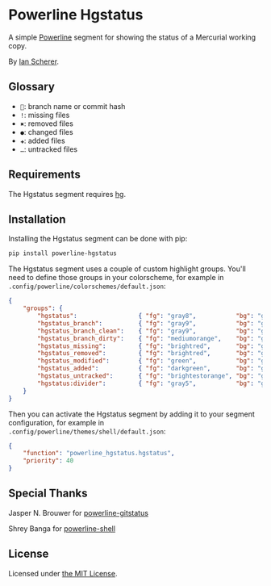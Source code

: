 Powerline Hgstatus
===================

A simple [Powerline][1] segment for showing the status of a Mercurial working copy.

By [Ian Scherer][2].

Glossary
--------
- ``: branch name or commit hash
- `!`: missing files
- `✖`: removed files
- `●`: changed files
- `✚`: added files
- `…`: untracked files

Requirements
------------

The Hgstatus segment requires [hg][5].

Installation
------------

Installing the Hgstatus segment can be done with pip:

```txt
pip install powerline-hgstatus
```

The Hgstatus segment uses a couple of custom highlight groups. You'll need to define those groups in your colorscheme,
for example in `.config/powerline/colorschemes/default.json`:

```json
{
	"groups": {
		"hgstatus":                 { "fg": "gray8",           "bg": "gray1", "attrs": [] },
		"hgstatus_branch":          { "fg": "gray9",           "bg": "gray1", "attrs": [] },
		"hgstatus_branch_clean":    { "fg": "gray9",           "bg": "gray1", "attrs": [] },
		"hgstatus_branch_dirty":    { "fg": "mediumorange",    "bg": "gray1", "attrs": [] },
		"hgstatus_missing":         { "fg": "brightred",       "bg": "gray1", "attrs": [] },
		"hgstatus_removed":         { "fg": "brightred",       "bg": "gray1", "attrs": [] },
		"hgstatus_modified":        { "fg": "green",           "bg": "gray1", "attrs": [] },
		"hgstatus_added":           { "fg": "darkgreen",       "bg": "gray1", "attrs": [] },
		"hgstatus_untracked":       { "fg": "brightestorange", "bg": "gray1", "attrs": [] },
		"hgstatus:divider":         { "fg": "gray5",           "bg": "gray1", "attrs": [] }
	}
}
```

Then you can activate the Hgstatus segment by adding it to your segment configuration,
for example in `.config/powerline/themes/shell/default.json`:

```json
{
    "function": "powerline_hgstatus.hgstatus",
    "priority": 40
}
```

Special Thanks
--------------

Jasper N. Brouwer for [powerline-gitstatus][3]

Shrey Banga for [powerline-shell][4]

License
-------

Licensed under [the MIT License][6].

[1]: https://powerline.readthedocs.org/en/master/
[2]: https://github.com/ischer
[3]: https://github.com/jaspernbrouwer/powerline-gitstatus
[4]: https://github.com/banga/powerline-shell
[5]: https://www.mercurial-scm.org/
[6]: https://github.com/ischer/powerline-hgstatus/blob/master/LICENSE

